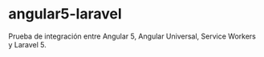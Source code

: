 # angular5-laravel
Prueba de integración entre Angular 5, Angular Universal, Service Workers y Laravel 5.
